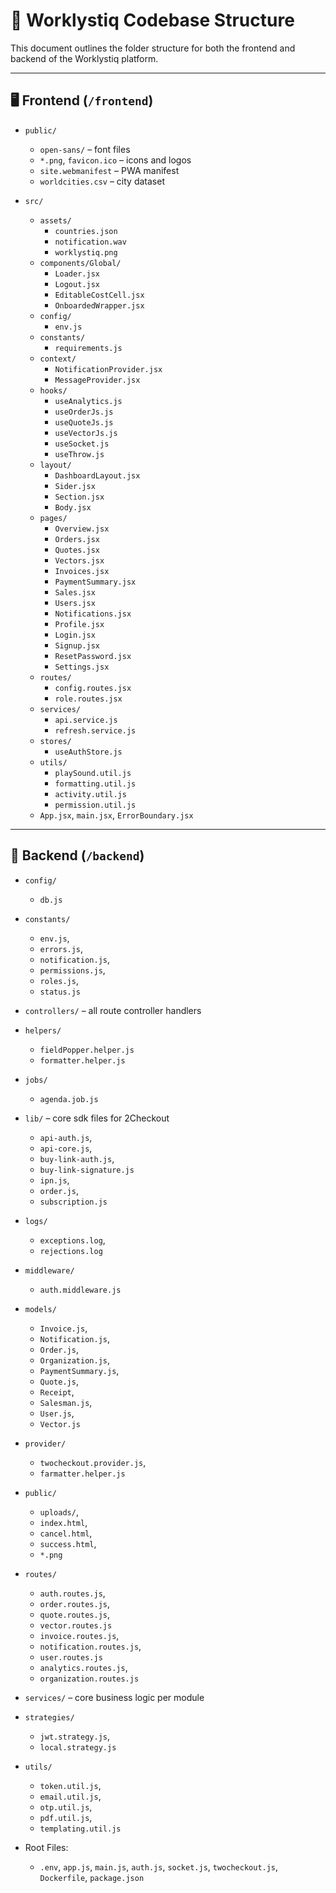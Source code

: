 # 📁 Worklystiq Codebase Structure

This document outlines the folder structure for both the frontend and backend of the Worklystiq platform.

---

## 🖥 Frontend (`/frontend`)

- `public/`
  - `open-sans/` – font files
  - `*.png`, `favicon.ico` – icons and logos
  - `site.webmanifest` – PWA manifest
  - `worldcities.csv` – city dataset

- `src/`
  - `assets/`
    - `countries.json`
    - `notification.wav`
    - `worklystiq.png`
  - `components/Global/`
    - `Loader.jsx`
    - `Logout.jsx`
    - `EditableCostCell.jsx`
    - `OnboardedWrapper.jsx`
  - `config/`
    - `env.js`
  - `constants/`
    - `requirements.js`
  - `context/`
    - `NotificationProvider.jsx`
    - `MessageProvider.jsx`
  - `hooks/`
    - `useAnalytics.js`
    - `useOrderJs.js`
    - `useQuoteJs.js`
    - `useVectorJs.js`
    - `useSocket.js`
    - `useThrow.js`
  - `layout/`
    - `DashboardLayout.jsx`
    - `Sider.jsx`
    - `Section.jsx`
    - `Body.jsx`
  - `pages/`
    - `Overview.jsx`
    - `Orders.jsx`
    - `Quotes.jsx`
    - `Vectors.jsx`
    - `Invoices.jsx`
    - `PaymentSummary.jsx`
    - `Sales.jsx`
    - `Users.jsx`
    - `Notifications.jsx`
    - `Profile.jsx`
    - `Login.jsx`
    - `Signup.jsx`
    - `ResetPassword.jsx`
    - `Settings.jsx`
  - `routes/`
    - `config.routes.jsx`
    - `role.routes.jsx`
  - `services/`
    - `api.service.js`
    - `refresh.service.js`
  - `stores/`
    - `useAuthStore.js`
  - `utils/`
    - `playSound.util.js`
    - `formatting.util.js`
    - `activity.util.js`
    - `permission.util.js`
  - `App.jsx`, `main.jsx`, `ErrorBoundary.jsx`

---

## 🔧 Backend (`/backend`)

- `config/`
  - `db.js`

- `constants/`
  - `env.js`, 
  - `errors.js`, 
  - `notification.js`, 
  - `permissions.js`, 
  - `roles.js`, 
  - `status.js`

- `controllers/` – all route controller handlers

- `helpers/`
  - `fieldPopper.helper.js`
  - `formatter.helper.js`

- `jobs/`
  - `agenda.job.js`

- `lib/` – core sdk files for 2Checkout
  - `api-auth.js`, 
  - `api-core.js`, 
  - `buy-link-auth.js`, 
  - `buy-link-signature.js`
  - `ipn.js`, 
  - `order.js`, 
  - `subscription.js`

- `logs/`
  - `exceptions.log`, 
  - `rejections.log`

- `middleware/`
  - `auth.middleware.js`

- `models/` 
  - `Invoice.js`, 
  - `Notification.js`, 
  - `Order.js`, 
  - `Organization.js`,
  - `PaymentSummary.js`,
  - `Quote.js`, 
  - `Receipt`,
  - `Salesman.js`,
  - `User.js`, 
  - `Vector.js`

- `provider/`
  - `twocheckout.provider.js`, 
  - `farmatter.helper.js`

- `public/`
  - `uploads/`, 
  - `index.html`, 
  - `cancel.html`, 
  - `success.html`, 
  - `*.png`

- `routes/`
  - `auth.routes.js`, 
  - `order.routes.js`, 
  - `quote.routes.js`, 
  - `vector.routes.js`
  - `invoice.routes.js`, 
  - `notification.routes.js`, 
  - `user.routes.js`
  - `analytics.routes.js`, 
  - `organization.routes.js`

- `services/` – core business logic per module

- `strategies/`
  - `jwt.strategy.js`, 
  - `local.strategy.js`

- `utils/`
  - `token.util.js`, 
  - `email.util.js`, 
  - `otp.util.js`,
  - `pdf.util.js`, 
  - `templating.util.js`

- Root Files:
  - `.env`, `app.js`, `main.js`, `auth.js`, `socket.js`, `twocheckout.js`, `Dockerfile`, `package.json`